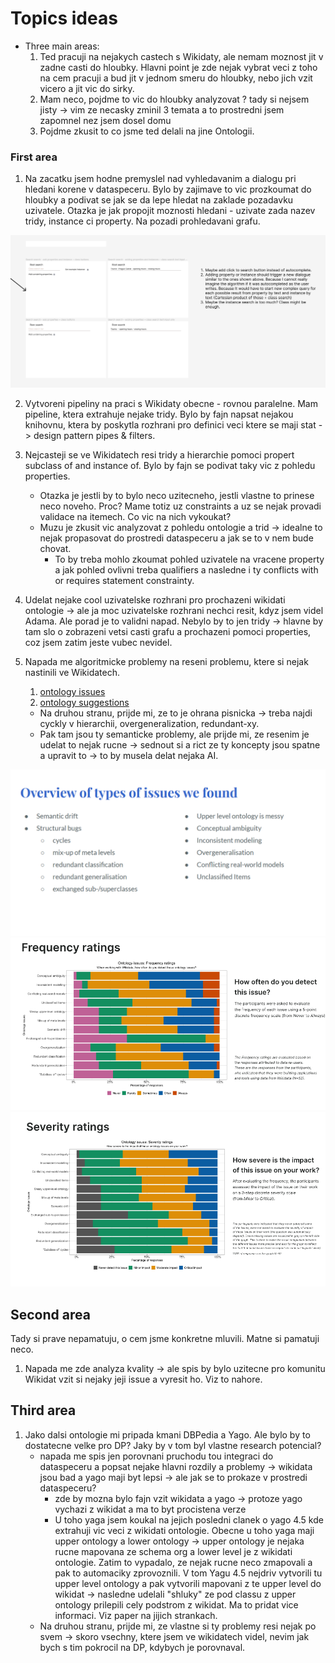 # Topics ideas

- Three main areas:
    1. Ted pracuji na nejakych castech s Wikidaty, ale nemam moznost jit v zadne casti do hloubky. Hlavni point je zde nejak vybrat veci z toho na cem pracuji a bud jit v jednom smeru do hloubky, nebo jich vzit vicero a jit vic do sirky.
    2. Mam neco, pojdme to vic do hloubky analyzovat ? tady si nejsem jisty -> vim ze necasky zminil 3 temata a to prostredni jsem zapomnel nez jsem dosel domu
    3. Pojdme zkusit to co jsme ted delali na jine Ontologii.


### First area 

1. Na zacatku jsem hodne premyslel nad vyhledavanim a dialogu pri hledani korene v dataspeceru. Bylo by zajimave to vic prozkoumat do hloubky a podivat se jak se da lepe hledat na zaklade pozadavku uzivatele. Otazka je jak propojit moznosti hledani - uzivate zada nazev tridy, instance ci property. Na pozadi prohledavani grafu.

![img](figma-search.png)

2. Vytvoreni pipeliny na praci s Wikidaty obecne - rovnou paralelne. Mam pipeline, ktera extrahuje nejake tridy. Bylo by fajn napsat nejakou knihovnu, ktera by poskytla rozhrani pro definici veci ktere se maji stat -> design pattern pipes & filters.

3. Nejcasteji se ve Wikidatech resi tridy a hierarchie pomoci propert subclass of and instance of. Bylo by fajn se podivat taky vic z pohledu properties.
    - Otazka je jestli by to bylo neco uzitecneho, jestli vlastne to prinese neco noveho. Proc? Mame totiz uz constraints a uz se nejak provadi validace na itemech. Co vic na nich vykoukat?
    - Muzu je zkusit vic analyzovat z pohledu ontologie a trid -> idealne to nejak propasovat do prostredi dataspeceru a jak se to v nem bude chovat. 
      - To by treba mohlo zkoumat pohled uzivatele na vracene property a jak pohled ovlivni treba qualifiers a nasledne i ty conflicts with or requires statement constrainty.

4. Udelat nejake cool uzivatelske rozhrani pro prochazeni wikidati ontologie -> ale ja moc uzivatelske rozhrani nechci resit, kdyz jsem videl Adama. Ale porad je to validni napad. Nebylo by to jen tridy -> hlavne by tam slo o zobrazeni vetsi casti grafu a prochazeni pomoci properties, coz jsem zatim jeste vubec nevidel.

5. Napada me algoritmicke problemy na reseni problemu, ktere si nejak nastinili ve Wikidatech.
   1. [ontology issues](https://www.wikidata.org/wiki/File:WikidataCon_2021_-_Overview_of_ontology_issues.pdf)
   2. [ontology suggestions](https://www.wikidata.org/wiki/File:Wikidata_ontology_issues_%E2%80%94_suggestions_for_prioritisation_2023.pdf)
   - Na druhou stranu, prijde mi, ze to je ohrana pisnicka -> treba najdi cyckly v hierarchii, overgeneralization, redundant-xy.
   - Pak tam jsou ty semanticke problemy, ale prijde mi, ze resenim je udelat to nejak rucne -> sednout si a rict ze ty koncepty jsou spatne a upravit to -> to by musela delat nejaka AI.

![img](issues-o.png)
![img](issues-o2.png)
![img](issues-o3.png)

## Second area

Tady si prave nepamatuju, o cem jsme konkretne mluvili.
Matne si pamatuji neco.

1. Napada me zde analyza kvality -> ale spis by bylo uzitecne pro komunitu Wikidat vzit si nejaky jeji issue a vyresit ho. Viz to nahore.

## Third area

1. Jako dalsi ontologie mi pripada kmani DBPedia a Yago. Ale bylo by to dostatecne velke pro DP? Jaky by v tom byl vlastne research potencial?
   - napada me spis jen porovnani pruchodu tou integraci do dataspeceru a popsat nejake hlavni rozdily a problemy -> wikidata jsou bad a yago maji byt lepsi -> ale jak se to prokaze v prostredi dataspeceru?
     - zde by mozna bylo fajn vzit wikidata a yago -> protoze yago vychazi z wikidat a ma to byt procistena verze
     - U toho yaga jsem koukal na jejich posledni clanek o yago 4.5 kde extrahuji vic veci z wikidati ontologie. Obecne u toho yaga maji upper ontology a lower ontology -> upper ontology je nejaka rucne mapovana ze schema org a lower level je z wikidati ontologie. Zatim to vypadalo, ze nejak rucne neco zmapovali a pak to automaciky zprovoznili. V tom Yagu 4.5 nejdriv vytvorili tu upper level ontology a pak vytvorili mapovani z te upper level do wikidat -> nasledne udelali "shluky" ze pod classu z upper ontology prilepili cely podstrom z wikidat. Ma to pridat vice informaci. Viz paper na jijich strankach.
   - Na druhou stranu, prijde mi, ze vlastne si ty problemy resi nejak po svem -> skoro vsechny, ktere jsem ve wikidatech videl, nevim jak bych s tim pokrocil na DP, kdybych je porovnaval.